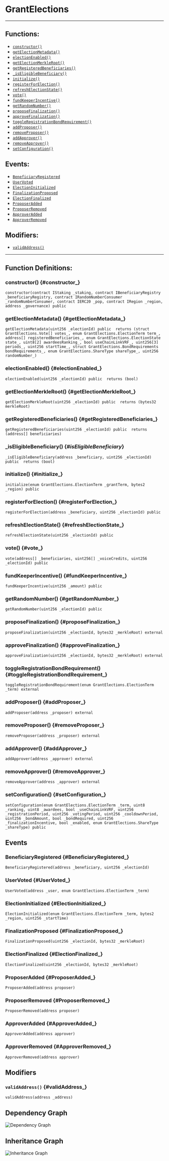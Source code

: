 # GrantElections
***
## Functions:
- [`constructor()`](#constructor_)
- [`getElectionMetadata()`](#getElectionMetadata_)
- [`electionEnabled()`](#electionEnabled_)
- [`getElectionMerkleRoot()`](#getElectionMerkleRoot_)
- [`getRegisteredBeneficiaries()`](#getRegisteredBeneficiaries_)
- [`_isEligibleBeneficiary()`](#_isEligibleBeneficiary_)
- [`initialize()`](#initialize_)
- [`registerForElection()`](#registerForElection_)
- [`refreshElectionState()`](#refreshElectionState_)
- [`vote()`](#vote_)
- [`fundKeeperIncentive()`](#fundKeeperIncentive_)
- [`getRandomNumber()`](#getRandomNumber_)
- [`proposeFinalization()`](#proposeFinalization_)
- [`approveFinalization()`](#approveFinalization_)
- [`toggleRegistrationBondRequirement()`](#toggleRegistrationBondRequirement_)
- [`addProposer()`](#addProposer_)
- [`removeProposer()`](#removeProposer_)
- [`addApprover()`](#addApprover_)
- [`removeApprover()`](#removeApprover_)
- [`setConfiguration()`](#setConfiguration_)
## Events:
- [`BeneficiaryRegistered`](#BeneficiaryRegistered_)
- [`UserVoted`](#UserVoted_)
- [`ElectionInitialized`](#ElectionInitialized_)
- [`FinalizationProposed`](#FinalizationProposed_)
- [`ElectionFinalized`](#ElectionFinalized_)
- [`ProposerAdded`](#ProposerAdded_)
- [`ProposerRemoved`](#ProposerRemoved_)
- [`ApproverAdded`](#ApproverAdded_)
- [`ApproverRemoved`](#ApproverRemoved_)
## Modifiers:
- [`validAddress()`](#validAddress_)
***
## Function Definitions:
### <a name="constructor_"></a> constructor() {#constructor_}
```
constructor(contract IStaking _staking, contract IBeneficiaryRegistry _beneficiaryRegistry, contract IRandomNumberConsumer _randomNumberConsumer, contract IERC20 _pop, contract IRegion _region, address _governance) public 
```
### <a name="getElectionMetadata_"></a> getElectionMetadata() {#getElectionMetadata_}
```
getElectionMetadata(uint256 _electionId) public  returns (struct GrantElections.Vote[] votes_, enum GrantElections.ElectionTerm term_, address[] registeredBeneficiaries_, enum GrantElections.ElectionState state_, uint8[2] awardeesRanking_, bool useChainLinkVRF_, uint256[3] periods_, uint256 startTime_, struct GrantElections.BondRequirements bondRequirements_, enum GrantElections.ShareType shareType_, uint256 randomNumber_)
```
### <a name="electionEnabled_"></a> electionEnabled() {#electionEnabled_}
```
electionEnabled(uint256 _electionId) public  returns (bool)
```
### <a name="getElectionMerkleRoot_"></a> getElectionMerkleRoot() {#getElectionMerkleRoot_}
```
getElectionMerkleRoot(uint256 _electionId) public  returns (bytes32 merkleRoot)
```
### <a name="getRegisteredBeneficiaries_"></a> getRegisteredBeneficiaries() {#getRegisteredBeneficiaries_}
```
getRegisteredBeneficiaries(uint256 _electionId) public  returns (address[] beneficiaries)
```
### <a name="_isEligibleBeneficiary_"></a> _isEligibleBeneficiary() {#_isEligibleBeneficiary_}
```
_isEligibleBeneficiary(address _beneficiary, uint256 _electionId) public  returns (bool)
```
### <a name="initialize_"></a> initialize() {#initialize_}
```
initialize(enum GrantElections.ElectionTerm _grantTerm, bytes2 _region) public 
```
### <a name="registerForElection_"></a> registerForElection() {#registerForElection_}
```
registerForElection(address _beneficiary, uint256 _electionId) public 
```
### <a name="refreshElectionState_"></a> refreshElectionState() {#refreshElectionState_}
```
refreshElectionState(uint256 _electionId) public 
```
### <a name="vote_"></a> vote() {#vote_}
```
vote(address[] _beneficiaries, uint256[] _voiceCredits, uint256 _electionId) public 
```
### <a name="fundKeeperIncentive_"></a> fundKeeperIncentive() {#fundKeeperIncentive_}
```
fundKeeperIncentive(uint256 _amount) public 
```
### <a name="getRandomNumber_"></a> getRandomNumber() {#getRandomNumber_}
```
getRandomNumber(uint256 _electionId) public 
```
### <a name="proposeFinalization_"></a> proposeFinalization() {#proposeFinalization_}
```
proposeFinalization(uint256 _electionId, bytes32 _merkleRoot) external 
```
### <a name="approveFinalization_"></a> approveFinalization() {#approveFinalization_}
```
approveFinalization(uint256 _electionId, bytes32 _merkleRoot) external 
```
### <a name="toggleRegistrationBondRequirement_"></a> toggleRegistrationBondRequirement() {#toggleRegistrationBondRequirement_}
```
toggleRegistrationBondRequirement(enum GrantElections.ElectionTerm _term) external 
```
### <a name="addProposer_"></a> addProposer() {#addProposer_}
```
addProposer(address _proposer) external 
```
### <a name="removeProposer_"></a> removeProposer() {#removeProposer_}
```
removeProposer(address _proposer) external 
```
### <a name="addApprover_"></a> addApprover() {#addApprover_}
```
addApprover(address _approver) external 
```
### <a name="removeApprover_"></a> removeApprover() {#removeApprover_}
```
removeApprover(address _approver) external 
```
### <a name="setConfiguration_"></a> setConfiguration() {#setConfiguration_}
```
setConfiguration(enum GrantElections.ElectionTerm _term, uint8 _ranking, uint8 _awardees, bool _useChainLinkVRF, uint256 _registrationPeriod, uint256 _votingPeriod, uint256 _cooldownPeriod, uint256 _bondAmount, bool _bondRequired, uint256 _finalizationIncentive, bool _enabled, enum GrantElections.ShareType _shareType) public 
```
## Events
### <a name="BeneficiaryRegistered_"></a> BeneficiaryRegistered {#BeneficiaryRegistered_}
```
BeneficiaryRegistered(address _beneficiary, uint256 _electionId)
```
### <a name="UserVoted_"></a> UserVoted {#UserVoted_}
```
UserVoted(address _user, enum GrantElections.ElectionTerm _term)
```
### <a name="ElectionInitialized_"></a> ElectionInitialized {#ElectionInitialized_}
```
ElectionInitialized(enum GrantElections.ElectionTerm _term, bytes2 _region, uint256 _startTime)
```
### <a name="FinalizationProposed_"></a> FinalizationProposed {#FinalizationProposed_}
```
FinalizationProposed(uint256 _electionId, bytes32 _merkleRoot)
```
### <a name="ElectionFinalized_"></a> ElectionFinalized {#ElectionFinalized_}
```
ElectionFinalized(uint256 _electionId, bytes32 _merkleRoot)
```
### <a name="ProposerAdded_"></a> ProposerAdded {#ProposerAdded_}
```
ProposerAdded(address proposer)
```
### <a name="ProposerRemoved_"></a> ProposerRemoved {#ProposerRemoved_}
```
ProposerRemoved(address proposer)
```
### <a name="ApproverAdded_"></a> ApproverAdded {#ApproverAdded_}
```
ApproverAdded(address approver)
```
### <a name="ApproverRemoved_"></a> ApproverRemoved {#ApproverRemoved_}
```
ApproverRemoved(address approver)
```
## Modifiers
### <a name="validAddress_"></a> `validAddress()` {#validAddress_}
```
validAddress(address _address)
```
## Dependency Graph
![Dependency Graph](GrantElections_graph.png)
## Inheritance Graph
![Inheritance Graph](GrantElections_inheritance.png)

